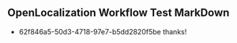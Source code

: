 ## OpenLocalization Workflow Test MarkDown
* 62f846a5-50d3-4718-97e7-b5dd2820f5be thanks!

<!--HONumber=Jan17_HO1-->


